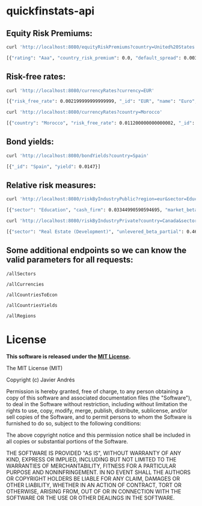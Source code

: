 quickfinstats-api
=================

## Equity Risk Premiums:
```bash
curl 'http://localhost:8080/equityRiskPremiums?country=United%20States'

[{"rating": "Aaa", "country_risk_premium": 0.0, "default_spread": 0.0038, "region": "North America", "currency_id": "USD", "currency": "US Dollar", "marginal_tax": 0.4, "equity_risk_premium": 0.04323, "_id": "United States"}]
```
## Risk-free rates:
```bash
curl 'http://localhost:8080/currencyRates?currency=EUR'

[{"risk_free_rate": 0.002199999999999999, "_id": "EUR", "name": "Euro", "countries": ["Andorra (Principality of)", "Austria", "Belgium", "Cyprus", "Estonia", "Finland", "France", "Germany", "Greece", "Ireland", "Italy", "Latvia", "Lithuania", "Luxembourg", "Malta", "Montenegro", "Netherlands", "Portugal", "Slovakia", "Slovenia", "Spain"]}]
```
```bash
curl 'http://localhost:8080/currencyRates?country=Morocco'

[{"country": "Morocco", "risk_free_rate": 0.011200000000000002, "_id": "MAD", "name": "Moroccan Dirham", "countries": ["Morocco"]}]
```
## Bond yields:
```bash
curl 'http://localhost:8080/bondYields?country=Spain'

[{"_id": "Spain", "yield": 0.0147}]
```
## Relative risk measures:
```bash
curl 'http://localhost:8080/riskByIndustryPublic?region=eur&sector=Education'

[{"sector": "Education", "cash_firm": 0.03344990590594695, "market_beta": 0.128232026, "unlevered_beta_cash_corrected": 0.06037200868271735, "region": "eur", "sigma_price": 0.682532357, "tax_rate": 0.075386103, "sigma_ebit": 0.550127568, "debt_equity": 1.2951769338004155, "_id": "eurEducation", "unlevered_beta": 0.05835257067292744}]
```
```bash
curl 'http://localhost:8080/riskByIndustryPrivate?country=Canada&sector=Real%20Estate%20(Development)'

[{"sector": "Real Estate (Development)", "unlevered_beta_partial": 0.469273293568202, "market_correlation": 0.214444136, "levered_beta": 3.1908923450347926, "region": "us", "levered_beta_partial": 0.684268152, "_id": "usReal Estate (Development)", "unlevered_beta": 2.1883242056486076}]
```

## Some additional endpoints so we can know the valid parameters for all requests:


`/allSectors`

`/allCurrencies`

`/allCountriesToEcon`

`/allCountriesYields`

`/allRegions`



License
=======

**This software is released under the [MIT License](http://opensource.org/licenses/MIT).**

  The MIT License (MIT)

  Copyright (c) Javier Andrés

  Permission is hereby granted, free of charge, to any person obtaining a copy
  of this software and associated documentation files (the "Software"), to deal
  in the Software without restriction, including without limitation the rights
  to use, copy, modify, merge, publish, distribute, sublicense, and/or sell
  copies of the Software, and to permit persons to whom the Software is
  furnished to do so, subject to the following conditions:

  The above copyright notice and this permission notice shall be included in all
  copies or substantial portions of the Software.

  THE SOFTWARE IS PROVIDED "AS IS", WITHOUT WARRANTY OF ANY KIND, EXPRESS OR
  IMPLIED, INCLUDING BUT NOT LIMITED TO THE WARRANTIES OF MERCHANTABILITY,
  FITNESS FOR A PARTICULAR PURPOSE AND NONINFRINGEMENT. IN NO EVENT SHALL THE
  AUTHORS OR COPYRIGHT HOLDERS BE LIABLE FOR ANY CLAIM, DAMAGES OR OTHER
  LIABILITY, WHETHER IN AN ACTION OF CONTRACT, TORT OR OTHERWISE, ARISING FROM,
  OUT OF OR IN CONNECTION WITH THE SOFTWARE OR THE USE OR OTHER DEALINGS IN THE
  SOFTWARE.